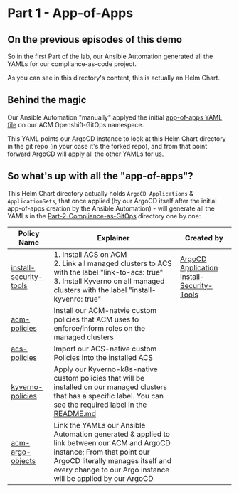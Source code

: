 # Part 1 - App-of-Apps
## On the previous episodes of this demo
So in the first Part of the lab, our Ansible Automation generated all the YAMLs for our compliance-as-code project.

As you can see in this directory's content, this is actually an Helm Chart.

## Behind the magic
Our Ansible Automation "manually" applyed the initial [app-of-apps YAML file](../Part-0-Ansible-Playbook/roles/deploy-app-of-apps/yamls/app.yaml) on our ACM Openshift-GitOps namespace.

This YAML points our ArgoCD instance to look at this Helm Chart directory in the git repo (in your case it's the forked repo), and from that point forward ArgoCD will apply all the other YAMLs for us.

## So what's up with all the "app-of-apps"?
This Helm Chart directory actually holds `ArgoCD Applications` & `ApplicationSets`, that once applied (by our ArgoCD itself after the initial app-of-apps creation by the Ansible Automation) - will generate all the YAMLs in the [Part-2-Compliance-as-GitOps](../Part-2-Compliance-as-GitOps/) directory one by one:


| Policy Name                                                                     | Explainer                                                                                                                                                                                                                           | Created by                                              |
|---------------------------------------------------------------------------------|-------------------------------------------------------------------------------------------------------------------------------------------------------------------------------------------------------------------------------------|---------------------------------------------------------|
| [install-security-tools](../Part-2-Compliance-as-GitOps/install-security-tools) | 1. Install ACS on ACM  <br>2. Link all managed clusters to ACS with the label "link-to-acs: true"  <br>3. Install Kyverno on all managed clusters with the label "install-kyvenro: true"                                            | [ArgoCD Application Install-Security-Tools](templates/) |
| [acm-policies](../Part-2/-Compliance-as-GitOps/policies/acm-policies)           | Install our ACM-natvie custom policies that ACM uses to enforce/inform roles on the managed clusters                                                                                                                                |                                                         |
| [acs-policies](../Part-2/-Compliance-as-GitOps/policies/acs-policies)           | Import our ACS-native custom Policies into the installed ACS                                                                                                                                                                        |                                                         |
| [kyverno-policies](../Part-2/-Compliance-as-GitOps/policies/kyverno-policies)   | Apply our Kyverno-k8s-native custom policies that will be installed on our managed clusters that has a specific label. You can see the required label in the [README.md](../Part-2/-Compliance-as-GitOps/policies/kyverno-policies) |                                                         |
| [acm-argo-objects]()                                                            | Link the YAMLs our Ansible Automation generated  & applied to link between our ACM and ArgoCD instance; From that point our ArgoCD literally manages itself and every change to our Argo instance will be applied by our ArgoCD     |                                                         |

